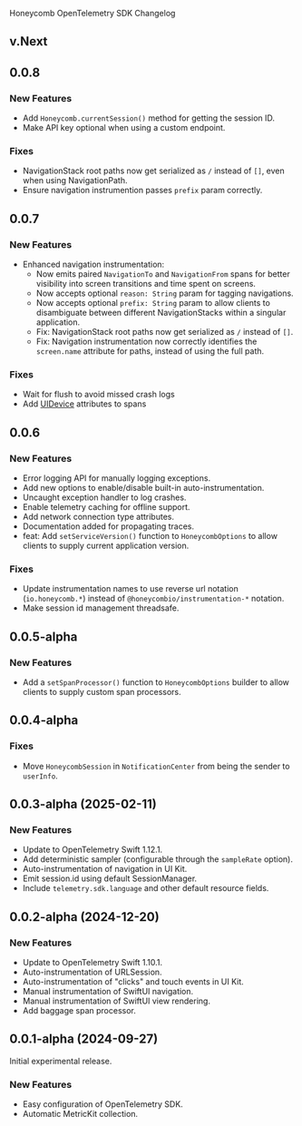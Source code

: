 Honeycomb OpenTelemetry SDK Changelog

## v.Next

## 0.0.8

### New Features

* Add `Honeycomb.currentSession()` method for getting the session ID.
* Make API key optional when using a custom endpoint.

### Fixes

* NavigationStack root paths now get serialized as `/` instead of `[]`, even when using NavigationPath.
* Ensure navigation instrumention passes `prefix` param correctly.

## 0.0.7

### New Features

* Enhanced navigation instrumentation:
  * Now emits paired `NavigationTo` and `NavigationFrom` spans for better visibility into screen transitions and time spent on screens.
  * Now accepts optional `reason: String` param for tagging navigations.
  * Now accepts optional `prefix: String` param to allow clients to disambiguate between different NavigationStacks within a singular application.
  * Fix: NavigationStack root paths now get serialized as `/` instead of `[]`.
  * Fix: Navigation instrumentation now correctly identifies the `screen.name` attribute for paths, instead of using the full path.

### Fixes

* Wait for flush to avoid missed crash logs
* Add [UIDevice](https://developer.apple.com/documentation/uikit/uidevice) attributes to spans

## 0.0.6

### New Features

* Error logging API for manually logging exceptions.
* Add new options to enable/disable built-in auto-instrumentation.
* Uncaught exception handler to log crashes.
* Enable telemetry caching for offline support.
* Add network connection type attributes.
* Documentation added for propagating traces.
* feat: Add `setServiceVersion()` function to `HoneycombOptions` to allow clients to supply current application version.

### Fixes

* Update instrumentation names to use reverse url notation (`io.honeycomb.*`) instead of `@honeycombio/instrumentation-*` notation.
* Make session id management threadsafe.

## 0.0.5-alpha

### New Features

* Add a `setSpanProcessor()` function to `HoneycombOptions` builder to allow clients to supply custom span processors.

## 0.0.4-alpha

### Fixes

* Move `HoneycombSession` in `NotificationCenter` from being the sender to `userInfo`.

## 0.0.3-alpha (2025-02-11)

### New Features

* Update to OpenTelemetry Swift 1.12.1.
* Add deterministic sampler (configurable through the `sampleRate` option).
* Auto-instrumentation of navigation in UI Kit.
* Emit session.id using default SessionManager.
* Include `telemetry.sdk.language` and other default resource fields.

## 0.0.2-alpha (2024-12-20)

### New Features

* Update to OpenTelemetry Swift 1.10.1.
* Auto-instrumentation of URLSession.
* Auto-instrumentation of "clicks" and touch events in UI Kit.
* Manual instrumentation of SwiftUI navigation.
* Manual instrumentation of SwiftUI view rendering.
* Add baggage span processor.

## 0.0.1-alpha (2024-09-27)

Initial experimental release.

### New Features

* Easy configuration of OpenTelemetry SDK.
* Automatic MetricKit collection.

